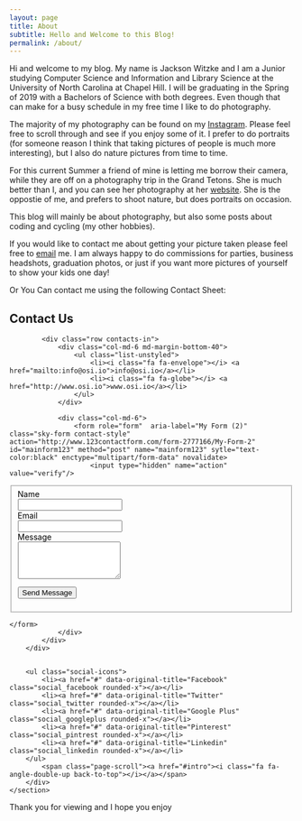 ```yaml
---
layout: page
title: About
subtitle: Hello and Welcome to this Blog!
permalink: /about/
---
```


Hi and welcome to my blog. My name is Jackson Witzke and I am a Junior studying Computer Science and Information and Library Science at the University of North Carolina at Chapel Hill. I will be graduating in the Spring of 2019 with a Bachelors of Science with both degrees. Even though that can make for a busy schedule in my free time I like to do photography.

The majority of my photography can be found on my [Instagram][instagram]. Please feel free to scroll through and see if you enjoy some of it. I prefer to do portraits (for someone reason I think that taking pictures of people is much more interesting), but I also do nature pictures from time to time. 

For this current Summer a friend of mine is letting me borrow their camera, while they are off on a photography trip in the Grand Tetons. She is much better than I, and you can see her photography at her [website][afp]. She is the oppostie of me, and prefers to shoot nature, but does portraits on occasion. 

This blog will mainly be about photography, but also some posts about coding and cycling (my other hobbies).

If you would like to contact me about getting your picture taken please feel free to [email](mailto:jawitzke14@gmail.com) me. I am always happy to do commissions for parties, business headshots, graduation photos, or just if you want more pictures of yourself to show your kids one day!

Or You Can contact me using the following Contact Sheet:

<section id="contact" class="contacts-section">
	<div class="container content-lg">
		<div class="title-v1">
			<h2>Contact Us</h2>
			</div>

			<div class="row contacts-in">
				<div class="col-md-6 md-margin-bottom-40">
					<ul class="list-unstyled">
						<li><i class="fa fa-envelope"></i> <a href="mailto:info@osi.io">info@osi.io</a></li>
						<li><i class="fa fa-globe"></i> <a href="http://www.osi.io">www.osi.io</a></li>
					</ul>
				</div>

				<div class="col-md-6">
					<form role="form"  aria-label="My Form (2)"  class="sky-form contact-style" action="http://www.123contactform.com/form-2777166/My-Form-2" id="mainform123" method="post" name="mainform123" sytle="text-color:black" enctype="multipart/form-data" novalidate>
						<input type="hidden" name="action" value="verify"/>
<input type="hidden" name="tmp_referer" value=""/>
<input type="hidden" name="tmp_form_host" value="http://www.123contactform.com/form-2777166/My-Form-2"/>
<input type="hidden" size="30" name="viewformr" id="viewformr" value="cfr_1498094396.5972" />
<input type="hidden" name="f_autoresponder" id="f_autoresponder" value="0"/>
<input type="hidden" name="special_autoresponder" id="special_autoresponder" value=""/>
<input type="hidden" id="language" name="language" value="en"/><input type="hidden" id="language-changed" name="languageChanged" value="no"/><div class="class123_maintable maintable_centered form-top-aligned form-top-aligned container-normal" style="" >
						<fieldset>
<div id="fieldcontainer1" data-idcontainer="30070338" class="fieldcontainer currentPage1 currentPageActive  fieldwidth200      "  style="color:black  ">
<div id="row" class="fieldtype-0-0 row row-fluid currentPage1 currentPageActive">
<div class="col-md-7 margin-bottom-20 col-md-offset-0">
<label class="class123-label class123-fieldname    requiredfield " id="id123-title30070338" for="id123-control30070338" >Name</label></div></div>
<div id="rowsec1" class="fieldcontainer fieldtype-0-0 rowdown currentPage1 currentPageActive">
<div class="row rowdownsmall align-left"><input type="hidden" id="errorflagrow1" value=""/><div class="control-row" ><div class="subitem col-lg-6 col-md-6 col-sm-6"><input  id="id123-control30070338" name="control30070338"     onclick=" InputActions(this,'row1');" onkeyup=" InputActions(this,'row1');  " onchange="InputRules(30070338); ;  " type="text" value=""  /></div></div></div></div>
</div>

<div id="fieldcontainer2" data-idcontainer="30070347" class="fieldcontainer currentPage1 currentPageActive  fieldwidth100      "  style="color:black  ">
<div id="row2" class="fieldtype-0-0 row row-fluid currentPage1 currentPageActive">
<div class="subitem col-lg-12 rowup col-md-12 col-sm-12">
<label class="class123-label class123-fieldname    requiredfield " id="id123-title30070347" for="id123-control30070347" >Email</label></div></div>
<div id="rowsec2" class="fieldcontainer fieldtype-0-0 rowdown currentPage1 currentPageActive">
<div class="row rowdownsmall align-left"><input type="hidden" id="errorflagrow2" value=""/><div class="control-row" ><div class="subitem col-lg-6 col-md-6 col-sm-6"><input  id="id123-control30070347" name="control30070347"     onclick=" InputActions(this,'row2');" onkeyup=" InputActions(this,'row2');  " onchange="InputRules(30070347); ;  " type="text" value=""  /></div></div></div></div>
</div>

<div id="fieldcontainer3" data-idcontainer="30070355" class="fieldcontainer currentPage1 currentPageActive  fieldwidth100      "  style=" color:black ">
<div id="row3" class="fieldtype-1-0 row row-fluid currentPage1 currentPageActive">
<div class="subitem col-lg-12 rowup col-md-12 col-sm-12">
<label class="class123-label class123-fieldname    requiredfield " id="id123-title30070355" for="id123-control30070355" >Message</label></div></div>
<div id="rowsec3" class="fieldcontainer fieldtype-1-0 rowdown currentPage1 currentPageActive">
<div class="row rowdownsmall align-left"><input type="hidden" id="errorflagrow3" value=""/><div class="control-row"><div class="subitem col-lg-12 col-md-12 col-sm-12"><div class="textarea-container force_block"><textarea   id="id123-control30070355" name="control30070355" onclick=" InputActions(this,'row3');" onkeyup=" InputActions(this,'row3');  " onchange="InputRules(30070355); ;  " rows="4"  ></textarea></div></div><div class="clear"></div></div></div></div>
</div>

<div class="row"><div class="subitem col-lg-12 col-md-12 col-sm-12"><div id="checkout_form_con"></div></div></div>
<p><button type="submit" class="btn-u btn-brd btn-brd-hover btn-u-dark">Send Message</button></p>
</div> 

<input type="hidden" name="hiddenfields" id="hiddenfields" value=""/>
		<input type="hidden" name="hiddenfields_pages" id="hiddenfields_pages" value=""/>
		<input type="hidden" name="activepage" id="activepage" value="1"/>
		<input type="hidden" name="totalpages" id="totalpages" value="1"/>
		<input type="hidden" name="nextpagenr" id="nextpagenr" value="2"/>
		<input type="hidden" name="prevpagenr" id="prevpagenr" value="0"/>
		
	</form>
				</div>
			</div>
		</div>
	

		<ul class="social-icons">
			<li><a href="#" data-original-title="Facebook" class="social_facebook rounded-x"></a></li>
			<li><a href="#" data-original-title="Twitter" class="social_twitter rounded-x"></a></li>
			<li><a href="#" data-original-title="Google Plus" class="social_googleplus rounded-x"></a></li>
			<li><a href="#" data-original-title="Pinterest" class="social_pintrest rounded-x"></a></li>
			<li><a href="#" data-original-title="Linkedin" class="social_linkedin rounded-x"></a></li>
		</ul>
			<span class="page-scroll"><a href="#intro"><i class="fa fa-angle-double-up back-to-top"></i></a></span>
		</div>
	</section>
	
	
Thank you for viewing and I hope you enjoy

<div>
	  <p>
     		<script>
						var week_days = new Array(8);
								week_days[1] = "Sunday";
								week_days[2] = "Monday";
								week_days[3] = "Tuesday";
								week_days[4] = "Wednesday";
								week_days[5] = "Thursday";
								week_days[6] = "Friday";
								week_days[7] = "Saturday";
								
						var month_array = new Array(13);
								month_array[1] = "January";
								month_array[2] = "February";
								month_array[3] = "March";
								month_array[4] = "April";
								month_array[5] = "May";
								month_array[6] = "June";
								month_array[7] = "July";
								month_array[8] = "August";
								month_array[9] = "September";
								month_array[10] = "October";
								month_array[11] = "November";
								month_array[12] = "December";
								
						var date_obj = new 	Date(document.lastModified)
						var curr_day = week_days[date_obj.getDay() + 1]
						var curr_month = month_array[date_obj.getMonth() + 1]
						var curr_date = date_obj.getDate()
						var curr_year = date_obj.getYear()	
							if (curr_year < 2000)
								curr_year+=1900
								document.write("Last updated on" + " " + curr_day + ", " 
								+ curr_month + " " + curr_date + " " + curr_year)
		 </script>
           </p>
      </div>

[instagram]:   https://www.instagram.com/jacksonwitzke/
[afp]:         http://www.alexisfairbanksphotography.com/
